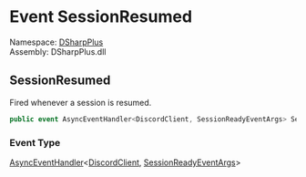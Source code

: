 # Event SessionResumed

Namespace: [DSharpPlus](DSharpPlus.md)  
Assembly: DSharpPlus.dll

## <a id="DSharpPlus_DiscordShardedClient_SessionResumed"></a>SessionResumed

Fired whenever a session is resumed.

```csharp
public event AsyncEventHandler<DiscordClient, SessionReadyEventArgs> SessionResumed
```

### Event Type

[AsyncEventHandler](DSharpPlus.AsyncEvents.AsyncEventHandler\-2.md)<[DiscordClient](DSharpPlus.DiscordClient.md), [SessionReadyEventArgs](DSharpPlus.EventArgs.SessionReadyEventArgs.md)\>

